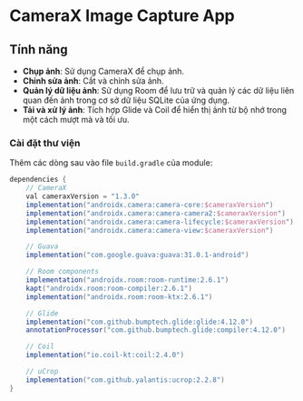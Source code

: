 # CameraX Image Capture App
## Tính năng

- **Chụp ảnh**: Sử dụng CameraX để chụp ảnh.
- **Chỉnh sửa ảnh**: Cắt và chỉnh sửa ảnh.
- **Quản lý dữ liệu ảnh**: Sử dụng Room để lưu trữ và quản lý các dữ liệu liên quan đến ảnh trong cơ sở dữ liệu SQLite của ứng dụng.
- **Tải và xử lý ảnh**: Tích hợp Glide và Coil để hiển thị ảnh từ bộ nhớ trong một cách mượt mà và tối ưu.


### Cài đặt thư viện

Thêm các dòng sau vào file `build.gradle` của module:

```groovy
dependencies {
    // CameraX
    val cameraxVersion = "1.3.0"
    implementation("androidx.camera:camera-core:$cameraxVersion")
    implementation("androidx.camera:camera-camera2:$cameraxVersion")
    implementation("androidx.camera:camera-lifecycle:$cameraxVersion")
    implementation("androidx.camera:camera-view:$cameraxVersion")

    // Guava
    implementation("com.google.guava:guava:31.0.1-android")

    // Room components
    implementation("androidx.room:room-runtime:2.6.1")
    kapt("androidx.room:room-compiler:2.6.1")
    implementation("androidx.room:room-ktx:2.6.1")

    // Glide
    implementation("com.github.bumptech.glide:glide:4.12.0")
    annotationProcessor("com.github.bumptech.glide:compiler:4.12.0")

    // Coil
    implementation("io.coil-kt:coil:2.4.0")

    // uCrop
    implementation("com.github.yalantis:ucrop:2.2.8")
}
